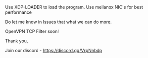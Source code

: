 Use XDP-LOADER to load the program.
Use mellanox NIC's for best performance

Do let me know in Issues that what we can do more. 

OpenVPN TCP Filter soon!


Thank you,

Join our discord - https://discord.gg/VrpNnbdp
